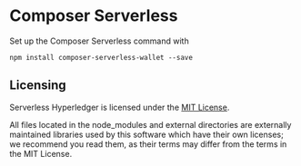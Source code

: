 # Composer Serverless

Set up the Composer Serverless command with

```
npm install composer-serverless-wallet --save
```


## <a name="licensing"></a>Licensing

Serverless Hyperledger is licensed under the [MIT License](./LICENSE.txt).

All files located in the node_modules and external directories are externally maintained libraries used by this software which have their own licenses; we recommend you read them, as their terms may differ from the terms in the MIT License.
